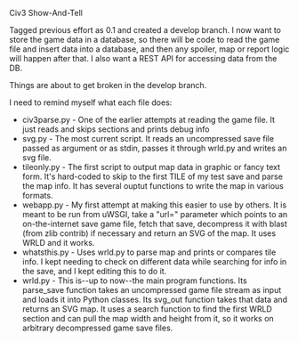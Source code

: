 Civ3 Show-And-Tell

Tagged previous effort as 0.1 and created a develop branch. I now want
to store the game data in a database, so there will be code to read
the game file and insert data into a database, and then any spoiler,
map or report logic will happen after that. I also want a REST API for
accessing data from the DB.

Things are about to get broken in the develop branch.

I need to remind myself what each file does:
- civ3parse.py - One of the earlier attempts at reading the game file. It just reads and skips sections and prints debug info
- svg.py - The most current script. It reads an uncompressed save file passed as argument or as stdin, passes it through wrld.py and writes an svg file.
- tileonly.py - The first script to output map data in graphic or fancy text form. It's hard-coded to skip to the first TILE of my test save and parse the map info. It has several ouptut functions to write the map in various formats.
- webapp.py - My first attempt at making this easier to use by others. It is meant to be run from uWSGI, take a "url=" parameter which points to an on-the-internet save game file, fetch that save, decompress it with blast (from zlib contrib) if necessary and return an SVG of the map. It uses WRLD and it works.
- whatsthis.py - Uses wrld.py to parse map and prints or compares tile info. I kept needing to check on different data while searching for info in the save, and I kept editing this to do it.
- wrld.py - This is--up to now--the main program functions. Its parse_save function takes an uncompressed game file stream as input and loads it into Python classes. Its svg_out function takes that data and returns an SVG map. It uses a search function to find the first WRLD section and can pull the map width and height from it, so it works on arbitrary decompressed game save files.
